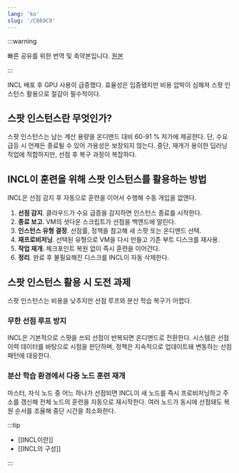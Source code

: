 ```yaml
---
lang: 'ko'
slug: '/C669C9'
---
```


:::warning

빠른 공유를 위한 번역 및 축약본입니다. [원본](https://medium.com/lunit/optimizing-gpu-costs-by-leveraging-spot-instances-189e5dfc17ee)

:::

INCL 배포 후 GPU 사용이 급증했다. 효율성은 입증됐지만 비용 압박이 심해져 스팟 인스턴스 활용으로 절감이 필수적이다.

## 스팟 인스턴스란 무엇인가?

스팟 인스턴스는 남는 계산 용량을 온디맨드 대비 60-91 % 저가에 제공한다. 단, 수요 급등 시 언제든 종료될 수 있어 가용성은 보장되지 않는다. 중단, 재개가 용이한 딥러닝 작업에 적합하지만, 선점 후 복구 과정이 복잡하다.

## INCL이 훈련을 위해 스팟 인스턴스를 활용하는 방법

INCL은 선점 감지 후 자동으로 훈련을 이어서 수행해 수동 개입을 없앤다.

1. **선점 감지**. 클라우드가 수요 급증을 감지하면 인스턴스 종료를 시작한다.
2. **종료 보고**. VM의 셧다운 스크립트가 선점을 백엔드에 알린다.
3. **인스턴스 유형 결정**. 선점률, 정책을 참고해 새 스팟 또는 온디맨드 선택.
4. **재프로비저닝**. 선택된 유형으로 VM을 다시 만들고 기존 부트 디스크를 재사용.
5. **작업 재개**. 체크포인트 복원 없이 즉시 훈련을 이어간다.
6. **정리**. 완료 후 불필요해진 디스크를 INCL이 자동 삭제한다.

## 스팟 인스턴스 활용 시 도전 과제

스팟 인스턴스는 비용을 낮추지만 선점 루프와 분산 학습 복구가 어렵다.

### 무한 선점 루프 방지

INCL은 기본적으로 스팟을 쓰되 선점이 반복되면 온디맨드로 전환한다. 시스템은 선점 이력 데이터를 바탕으로 시점을 판단하며, 정책은 지속적으로 업데이트돼 변동하는 선점 패턴에 대응한다.

### 분산 학습 환경에서 다중 노드 훈련 재개

마스터, 자식 노드 중 어느 하나가 선점되면 INCL이 새 노드를 즉시 프로비저닝하고 주소를 갱신해 전체 노드의 훈련을 자동으로 재시작한다. 여러 노드가 동시에 선점돼도 복원 순서를 조율해 중단 시간을 최소화한다.

:::tip

- [[INCL이란]]
- [[INCL의 구성]]

:::
